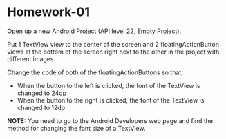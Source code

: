 # Homework-01

Open up a new Android Project (API level 22, Empty Project).

Put 1 TextView view to the center of the screen and 2 floatingActionButton views at the bottom of the screen right next to the other in the project with different images.

Change the code of both of the floatingActionButtons so that,
- When the button to the left is clicked, the font of the TextView is changed to 24dp
- When the button to the right is clicked, the font of the TextView is changed to 12dp

**NOTE:** You need to go to the Android Developers web page and find the method for changing the font size of a TextView.